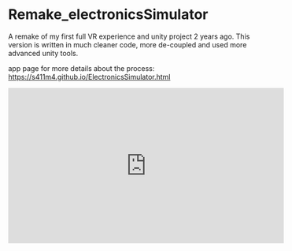 # Remake_electronicsSimulator
A remake of my first full VR experience and unity project 2 years ago. This version is written in much cleaner code, more de-coupled and used more advanced unity tools.

app page for more details about the process:
https://s411m4.github.io/ElectronicsSimulator.html

<iframe width="560" height="315" src="https://www.youtube.com/embed/9_q3RJvoOyU?si=9MAz_A7Ekl3jf3iC" title="YouTube video player" frameborder="0" allow="accelerometer; autoplay; clipboard-write; encrypted-media; gyroscope; picture-in-picture; web-share" referrerpolicy="strict-origin-when-cross-origin" allowfullscreen></iframe>
